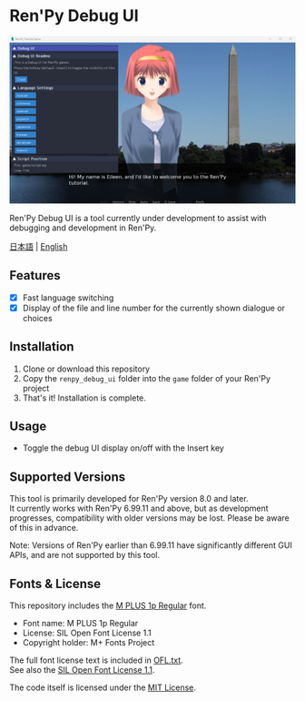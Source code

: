 # Ren'Py Debug UI

![The Ren'Py tutorial game is running with the Ren'Py Debug UI displayed. The UI includes sections for "Debug UI Readme," "Language Settings," and "Script Position." In the language settings, there are multiple language switch buttons, and in the script position section, the current file name (game/script.rpy) and line number (154) are shown.](assets/images/image.png)

Ren'Py Debug UI is a tool currently under development to assist with debugging and development in Ren'Py.

[日本語](README.ja.md) | [English](README.md)

## Features

- [x] Fast language switching
- [x] Display of the file and line number for the currently shown dialogue or choices

## Installation

1. Clone or download this repository
2. Copy the `renpy_debug_ui` folder into the `game` folder of your Ren'Py project
3. That's it! Installation is complete.

## Usage

- Toggle the debug UI display on/off with the Insert key

## Supported Versions

This tool is primarily developed for Ren'Py version 8.0 and later.  
It currently works with Ren'Py 6.99.11 and above, but as development progresses, compatibility with older versions may be lost. Please be aware of this in advance.

Note: Versions of Ren'Py earlier than 6.99.11 have significantly different GUI APIs, and are not supported by this tool.

## Fonts & License

This repository includes the [M PLUS 1p Regular](https://fonts.google.com/specimen/M+PLUS+1p) font.

- Font name: M PLUS 1p Regular
- License: SIL Open Font License 1.1
- Copyright holder: M+ Fonts Project

The full font license text is included in [OFL.txt](OFL.txt).  
See also the [SIL Open Font License 1.1](https://scripts.sil.org/OFL).

The code itself is licensed under the [MIT License](LICENSE).

